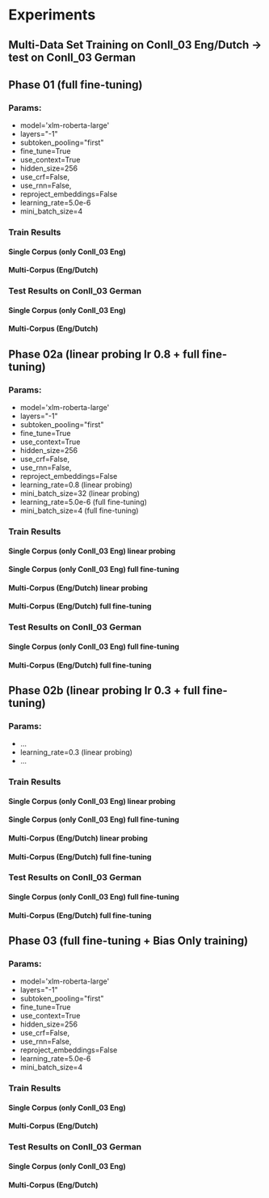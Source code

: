 
# Experiments
## Multi-Data Set Training on Conll_03 Eng/Dutch -> test on Conll_03 German
## Phase 01 (full fine-tuning)
### Params:
* model='xlm-roberta-large'
* layers="-1"
* subtoken_pooling="first"
* fine_tune=True
* use_context=True
* hidden_size=256
* use_crf=False,
* use_rnn=False,
* reproject_embeddings=False
* learning_rate=5.0e-6
* mini_batch_size=4

### Train Results
#### Single Corpus (only Conll_03 Eng)

#### Multi-Corpus (Eng/Dutch)

### Test Results on Conll_03 German
#### Single Corpus (only Conll_03 Eng)

#### Multi-Corpus (Eng/Dutch)


## Phase 02a (linear probing lr 0.8 + full fine-tuning)
### Params:
* model='xlm-roberta-large'
* layers="-1"
* subtoken_pooling="first"
* fine_tune=True
* use_context=True
* hidden_size=256
* use_crf=False,
* use_rnn=False,
* reproject_embeddings=False
* learning_rate=0.8 (linear probing)
* mini_batch_size=32 (linear probing)
* learning_rate=5.0e-6 (full fine-tuning)
* mini_batch_size=4 (full fine-tuning)

### Train Results
#### Single Corpus (only Conll_03 Eng) linear probing

#### Single Corpus (only Conll_03 Eng) full fine-tuning

#### Multi-Corpus (Eng/Dutch) linear probing

#### Multi-Corpus (Eng/Dutch) full fine-tuning

### Test Results on Conll_03 German
#### Single Corpus (only Conll_03 Eng) full fine-tuning

#### Multi-Corpus (Eng/Dutch) full fine-tuning


## Phase 02b (linear probing lr 0.3 + full fine-tuning)
### Params:
* ...
* learning_rate=0.3 (linear probing)
* ...

### Train Results
#### Single Corpus (only Conll_03 Eng) linear probing

#### Single Corpus (only Conll_03 Eng) full fine-tuning

#### Multi-Corpus (Eng/Dutch) linear probing

#### Multi-Corpus (Eng/Dutch) full fine-tuning

### Test Results on Conll_03 German
#### Single Corpus (only Conll_03 Eng) full fine-tuning

#### Multi-Corpus (Eng/Dutch) full fine-tuning


## Phase 03 (full fine-tuning + Bias Only training)
### Params:
* model='xlm-roberta-large'
* layers="-1"
* subtoken_pooling="first"
* fine_tune=True
* use_context=True
* hidden_size=256
* use_crf=False,
* use_rnn=False,
* reproject_embeddings=False
* learning_rate=5.0e-6
* mini_batch_size=4

### Train Results
#### Single Corpus (only Conll_03 Eng)

#### Multi-Corpus (Eng/Dutch)

### Test Results on Conll_03 German
#### Single Corpus (only Conll_03 Eng)

#### Multi-Corpus (Eng/Dutch)


